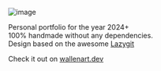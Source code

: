 ![image](https://github.com/ZyriabDsgn/portfolio/assets/2111910/4562131f-4fca-4e18-861b-25ea53961eaa)

Personal portfolio for the year 2024+  
100% handmade without any dependencies.  
Design based on the awesome [Lazygit](https://github.com/jesseduffield/lazygit)

Check it out on [wallenart.dev](https://www.wallenart.dev/)
